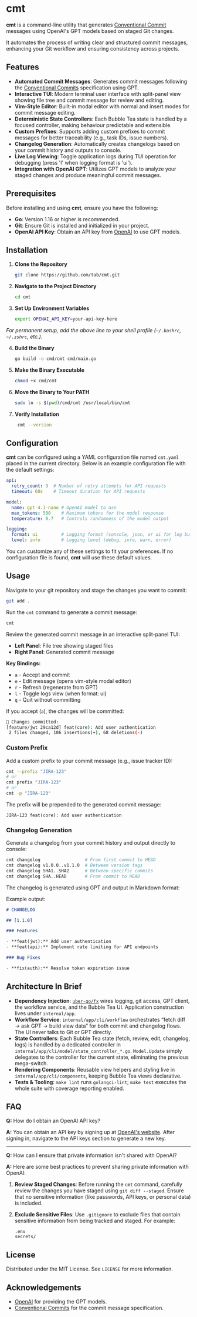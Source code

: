 # cmt

**cmt** is a command-line utility that generates [Conventional Commit](https://www.conventionalcommits.org/) messages using OpenAI's GPT models based on staged Git changes.

It automates the process of writing clear and structured commit messages, enhancing your Git workflow and ensuring consistency across projects.

## Features

- **Automated Commit Messages**: Generates commit messages following the [Conventional Commits](https://www.conventionalcommits.org/) specification using GPT.
- **Interactive TUI**: Modern terminal user interface with split-panel view showing file tree and commit message for review and editing.
- **Vim-Style Editor**: Built-in modal editor with normal and insert modes for commit message editing.
- **Deterministic State Controllers**: Each Bubble Tea state is handled by a focused controller, making behaviour predictable and extensible.
- **Custom Prefixes**: Supports adding custom prefixes to commit messages for better traceability (e.g., task IDs, issue numbers).
- **Changelog Generation**: Automatically creates changelogs based on your commit history and outputs to console.
- **Live Log Viewing**: Toggle application logs during TUI operation for debugging (press 'l' when logging format is 'ui').
- **Integration with OpenAI GPT**: Utilizes GPT models to analyze your staged changes and produce meaningful commit messages.

## Prerequisites

Before installing and using **cmt**, ensure you have the following:

- **Go**: Version 1.16 or higher is recommended.
- **Git**: Ensure Git is installed and initialized in your project.
- **OpenAI API Key**: Obtain an API key from [OpenAI](https://platform.openai.com/account/api-keys) to use GPT models.

## Installation

1. **Clone the Repository**

   ```sh
   git clone https://github.com/tab/cmt.git
   ```

2. **Navigate to the Project Directory**

   ```sh
   cd cmt
   ```

3. **Set Up Environment Variables**


   ```sh
   export OPENAI_API_KEY=your-api-key-here
   ```

_For permanent setup, add the above line to your shell profile (`~/.bashrc`, `~/.zshrc`, etc.)._

4. **Build the Binary**

   ```sh
   go build -o cmd/cmt cmd/main.go
    ```

5. **Make the Binary Executable**

   ```sh
   chmod +x cmd/cmt
   ```

6. **Move the Binary to Your PATH**

   ```sh
   sudo ln -s $(pwd)/cmd/cmt /usr/local/bin/cmt
   ```

7. **Verify Installation**

   ```sh
    cmt --version
    ```

## Configuration

**cmt** can be configured using a YAML configuration file named `cmt.yaml` placed in the current directory. Below is an example configuration file with the default settings:

```yaml
api:
  retry_count: 3  # Number of retry attempts for API requests
  timeout: 60s    # Timeout duration for API requests

model:
  name: gpt-4.1-nano # OpenAI model to use
  max_tokens: 500    # Maximum tokens for the model response
  temperature: 0.7   # Controls randomness of the model output

logging:
  format: ui         # Logging format (console, json, or ui for log buffer viewing)
  level: info        # Logging level (debug, info, warn, error)
```

You can customize any of these settings to fit your preferences.
If no configuration file is found, **cmt** will use these default values.

## Usage

Navigate to your git repository and stage the changes you want to commit:

```sh
git add .
```

Run the `cmt` command to generate a commit message:

```sh
cmt
```

Review the generated commit message in an interactive split-panel TUI:

- **Left Panel**: File tree showing staged files
- **Right Panel**: Generated commit message

**Key Bindings:**
- `a` - Accept and commit
- `e` - Edit message (opens vim-style modal editor)
- `r` - Refresh (regenerate from GPT)
- `l` - Toggle logs view (when format: ui)
- `q` - Quit without committing

If you accept (`a`), the changes will be committed:

```sh
🚀 Changes committed:
[feature/jwt 29ca12d] feat(core): Add user authentication
 2 files changed, 106 insertions(+), 68 deletions(-)
```

### Custom Prefix

Add a custom prefix to your commit message (e.g., issue tracker ID):

```sh
cmt --prefix "JIRA-123"
# or
cmt prefix "JIRA-123"
# or
cmt -p "JIRA-123"
```

The prefix will be prepended to the generated commit message:

```
JIRA-123 feat(core): Add user authentication
```

### Changelog Generation

Generate a changelog from your commit history and output directly to console:

```sh
cmt changelog                 # From first commit to HEAD
cmt changelog v1.0.0..v1.1.0  # Between version tags
cmt changelog SHA1..SHA2      # Between specific commits
cmt changelog SHA..HEAD       # From commit to HEAD
```

The changelog is generated using GPT and output in Markdown format:

Example output:

```markdown
# CHANGELOG

## [1.1.0]

### Features

- **feat(jwt):** Add user authentication
- **feat(api):** Implement rate limiting for API endpoints

### Bug Fixes

- **fix(auth):** Resolve token expiration issue
```

## Architecture In Brief

- **Dependency Injection**: [`uber-go/fx`](https://github.com/uber-go/fx) wires logging, git access, GPT client, the workflow service, and the Bubble Tea UI. Application construction lives under `internal/app`.
- **Workflow Service**: `internal/app/cli/workflow` orchestrates “fetch diff → ask GPT → build view data” for both commit and changelog flows. The UI never talks to Git or GPT directly.
- **State Controllers**: Each Bubble Tea state (fetch, review, edit, changelog, logs) is handled by a dedicated controller in `internal/app/cli/model/state_controller_*.go`. `Model.Update` simply delegates to the controller for the current state, eliminating the previous mega-switch.
- **Rendering Components**: Reusable view helpers and styling live in `internal/app/cli/components`, keeping Bubble Tea views declarative.
- **Tests & Tooling**: `make lint` runs `golangci-lint`; `make test` executes the whole suite with coverage reporting enabled.

## FAQ

**Q:** How do I obtain an OpenAI API key?

**A:** You can obtain an API key by signing up at [OpenAI's website](https://platform.openai.com/account/api-keys). After signing in, navigate to the API keys section to generate a new key.

---

**Q:** How can I ensure that private information isn't shared with OpenAI?

**A:** Here are some best practices to prevent sharing private information with OpenAI:

1. **Review Staged Changes**: Before running the `cmt` command, carefully review the changes you have staged using `git diff --staged`. Ensure that no sensitive information (like passwords, API keys, or personal data) is included.
2. **Exclude Sensitive Files**: Use `.gitignore` to exclude files that contain sensitive information from being tracked and staged. For example:

   ```gitignore
   .env
   secrets/
   ```

## License

Distributed under the MIT License. See `LICENSE` for more information.

## Acknowledgements

- [OpenAI](https://openai.com/) for providing the GPT models.
- [Conventional Commits](https://www.conventionalcommits.org/) for the commit message specification.

